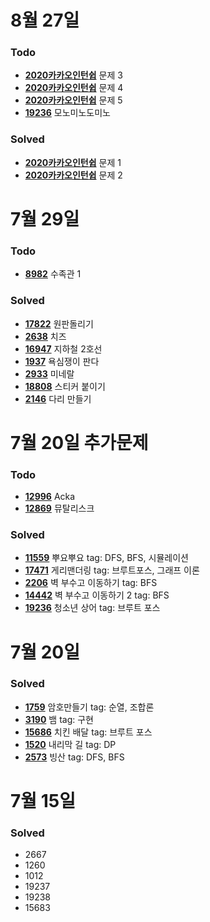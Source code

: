 # 8월 27일
### Todo
- [**2020카카오인턴쉽**](https://programmers.co.kr/learn/courses/30/lessons/67258) 문제 3
- [**2020카카오인턴쉽**](https://programmers.co.kr/learn/courses/30/lessons/67259) 문제 4
- [**2020카카오인턴쉽**](https://programmers.co.kr/learn/courses/30/lessons/67260) 문제 5  
- [**19236**](https://www.acmicpc.net/problem/19235) 모노미노도미노

### Solved
- [**2020카카오인턴쉽**](https://programmers.co.kr/learn/courses/30/lessons/67256) 문제 1
- [**2020카카오인턴쉽**](https://programmers.co.kr/learn/courses/30/lessons/67257) 문제 2

# 7월 29일
### Todo
- [**8982**](https://www.acmicpc.net/problem/8982) 수족관 1

### Solved
- [**17822**](https://www.acmicpc.net/problem/17822) 원판돌리기
- [**2638**](https://www.acmicpc.net/problem/2638) 치즈
- [**16947**](https://www.acmicpc.net/problem/16947) 지하철 2호선
- [**1937**](https://www.acmicpc.net/problem/1937) 욕심쟁이 판다
- [**2933**](https://www.acmicpc.net/problem/2933) 미네랄
- [**18808**](https://www.acmicpc.net/problem/18808) 스티커 붙이기
- [**2146**](https://www.acmicpc.net/problem/2146) 다리 만들기

# 7월 20일 추가문제

### Todo
- [**12996**](https://www.acmicpc.net/problem/12996) Acka
- [**12869**](https://www.acmicpc.net/problem/12869) 뮤탈리스크

### Solved
- [**11559**](https://www.acmicpc.net/problem/11559) 뿌요뿌요 tag: DFS, BFS, 시뮬레이션
- [**17471**](https://www.acmicpc.net/problem/17471) 게리맨더링 tag: 브루트포스, 그래프 이론
- [**2206**](https://www.acmicpc.net/problem/2206) 벽 부수고 이동하기 tag: BFS
- [**14442**](https://www.acmicpc.net/problem/14442) 벽 부수고 이동하기 2 tag: BFS
- [**19236**](https://www.acmicpc.net/problem/19236) 청소년 상어 tag: 브루트 포스

# 7월 20일

### Solved
- [**1759**](https://www.acmicpc.net/problem/1759) 암호만들기 tag: 순열, 조합론   
- [**3190**](https://www.acmicpc.net/problem/3190) 뱀 tag: 구현   
- [**15686**](https://www.acmicpc.net/problem/15686) 치킨 배달 tag: 브루트 포스   
- [**1520**](https://www.acmicpc.net/problem/1520) 내리막 길 tag: DP    
- [**2573**](https://www.acmicpc.net/problem/2573) 빙산 tag: DFS, BFS  


# 7월 15일

### Solved
- 2667
- 1260
- 1012
- 19237
- 19238
- 15683
